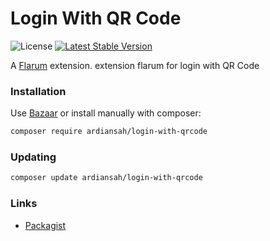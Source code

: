 # Login With QR Code

![License](https://img.shields.io/badge/license-MIT-blue.svg) [![Latest Stable Version](https://img.shields.io/packagist/v/ardiansah/login-with-qrcode.svg)](https://packagist.org/packages/ardiansah/login-with-qrcode)

A [Flarum](http://flarum.org) extension. extension flarum for login with QR Code

### Installation

Use [Bazaar](https://discuss.flarum.org/d/5151-flagrow-bazaar-the-extension-marketplace) or install manually with composer:

```sh
composer require ardiansah/login-with-qrcode
```

### Updating

```sh
composer update ardiansah/login-with-qrcode
```

### Links

- [Packagist](https://packagist.org/packages/ardiansah/login-with-qrcode)
